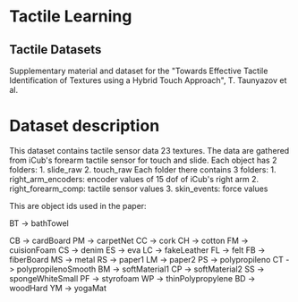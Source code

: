# Tactile Learning #


## Tactile Datasets ##
Supplementary material and dataset for the "Towards Effective Tactile Identification of Textures using a Hybrid Touch Approach", T. Taunyazov et al.

# Dataset description #
This dataset contains tactile sensor data 23 textures. The data are gathered from iCub's forearm tactile sensor for touch and slide.
Each object has 2 folders:
	1. slide_raw
	2. touch_raw
Each folder there contains 3 folders:
	1. right_arm_encoders: encoder values of 15 dof of iCub's right arm
	2. right_forearm_comp: tactile sensor values
	3. skin_events: force values

This are object ids used in the paper:

BT -> bathTowel

CB -> cardBoard
PM -> carpetNet
CC -> cork
CH -> cotton
FM -> cuisionFoam
CS -> denim
ES -> eva
LC -> fakeLeather
FL -> felt
FB -> fiberBoard
MS -> metal
RS -> paper1
LM -> paper2
PS -> polypropileno
CT -> polypropilenoSmooth
BM -> softMaterial1
CP -> softMaterial2
SS -> spongeWhiteSmall
PF -> styrofoam
WP -> thinPolypropylene
BD -> woodHard
YM -> yogaMat
